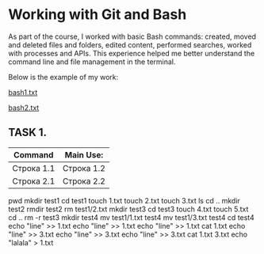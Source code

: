 # Working with Git and Bash
As part of the course, I worked with basic Bash commands: created, moved and deleted files and folders, edited content, performed searches, worked with processes and APIs. This experience helped me better understand the command line and file management in the terminal.

Below is the example of my work:

[bash1.txt](https://github.com/KseniiaPetrova923/git_bash/blob/main/bash1.txt)

[bash2.txt](https://github.com/KseniiaPetrova923/git_bash/blob/main/bash2.txt) 

## TASK 1.

| Сommand | Main Use: |
|------------|------------|
| Строка 1.1 | Строка 1.2 |
| Строка 2.1 | Строка 2.2 |
pwd
mkdir test1
cd test1
touch 1.txt
touch 2.txt
touch 3.txt
ls
cd ..
mkdir test2
rmdir test2
rm test1/2.txt
mkdir test3
cd test3
touch 4.txt
touch 5.txt
cd .. 
rm -r test3
mkdir test4
mv test1/1.txt test4 
mv test1/3.txt test4
cd test4
echo "line" >> 1.txt
echo "line" >> 1.txt
echo "line" >> 1.txt
cat 1.txt
echo "line" >> 3.txt
echo "line" >> 3.txt
echo "line" >> 3.txt
cat 1.txt 3.txt
echo "lalala" > 1.txt
